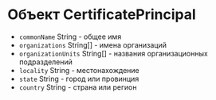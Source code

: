 # Объект CertificatePrincipal

* `commonName` String - общее имя
* `organizations` String[] - имена организаций
* `organizationUnits` String[] - названия организационных подразделений
* `locality` String - местонахождение
* `state` String - город или провинция
* `country` String - страна или регион